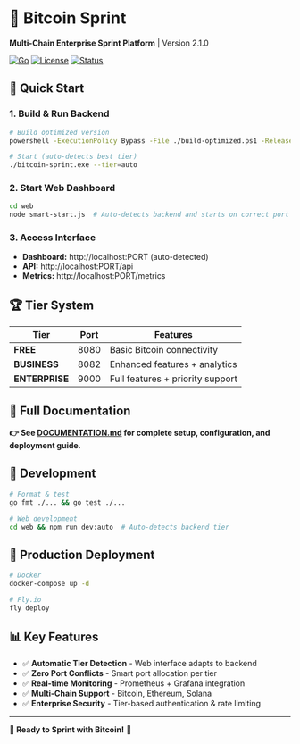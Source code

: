 # 🚀 Bitcoin Sprint
**Multi-Chain Enterprise Sprint Platform** | Version 2.1.0

[![Go](https://img.shields.io/badge/Go-1.21+-blue.svg)](https://golang.org/)
[![License](https://img.shields.io/badge/License-MIT-green.svg)](LICENSE)
[![Status](https://img.shields.io/badge/Status-Production%20Ready-brightgreen.svg)]()

## 🎯 Quick Start

### 1. **Build & Run Backend**
```bash
# Build optimized version
powershell -ExecutionPolicy Bypass -File ./build-optimized.ps1 -Release

# Start (auto-detects best tier)
./bitcoin-sprint.exe --tier=auto
```

### 2. **Start Web Dashboard**
```bash
cd web
node smart-start.js  # Auto-detects backend and starts on correct port
```

### 3. **Access Interface**
- **Dashboard:** http://localhost:PORT (auto-detected)
- **API:** http://localhost:PORT/api
- **Metrics:** http://localhost:PORT/metrics

## 🏆 Tier System

| **Tier** | **Port** | **Features** |
|----------|----------|--------------|
| **FREE** | 8080 | Basic Bitcoin connectivity |
| **BUSINESS** | 8082 | Enhanced features + analytics |
| **ENTERPRISE** | 9000 | Full features + priority support |

## 📖 Full Documentation

**👉 See [DOCUMENTATION.md](DOCUMENTATION.md) for complete setup, configuration, and deployment guide.**

## 🔧 Development

```bash
# Format & test
go fmt ./... && go test ./...

# Web development
cd web && npm run dev:auto  # Auto-detects backend tier
```

## 🚀 Production Deployment

```bash
# Docker
docker-compose up -d

# Fly.io
fly deploy
```

## 📊 Key Features

- ✅ **Automatic Tier Detection** - Web interface adapts to backend
- ✅ **Zero Port Conflicts** - Smart port allocation per tier  
- ✅ **Real-time Monitoring** - Prometheus + Grafana integration
- ✅ **Multi-Chain Support** - Bitcoin, Ethereum, Solana
- ✅ **Enterprise Security** - Tier-based authentication & rate limiting

---

**🎯 Ready to Sprint with Bitcoin!** 🚀
